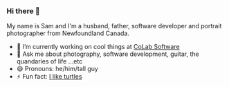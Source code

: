### Hi there 👋
My name is Sam and I'm a husband, father, software developer and portrait photographer from Newfoundland Canada.

- 🔭 I’m currently working on cool things at [CoLab Software](http://www.colabsoftware.com)
- 💬 Ask me about photography, software development, guitar, the quandaries of life ...etc
- 😄 Pronouns: he/him/tall guy
- ⚡ Fun fact: [I like turtles](https://www.youtube.com/watch?v=CMNry4PE93Y)
